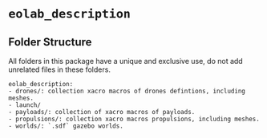 # `eolab_description`

## Folder Structure

All folders in this package have a unique and exclusive use, do not add unrelated files in these folders.

```plain
eolab_description:
- drones/: collection xacro macros of drones defintions, including meshes.
- launch/
- payloads/: collection of xacro macros of payloads.
- propulsions/: collection xacro macros propulsions, including meshes.
- worlds/: `.sdf` gazebo worlds.
```
